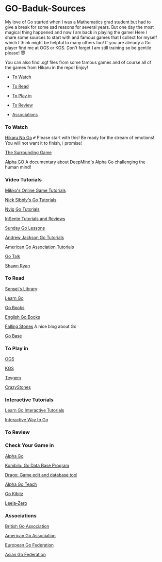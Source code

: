 # GO-Baduk-Sources

My love of Go started when I was a Mathematics grad student but had to give a break for some sad reasons for several years. But one day the most magical thing happened and now I am back in playing the game! Here I share some sources to start with and famous games that I collect for myself which I think might be helpful to many others too! If you are already a Go player find me at OGS or KGS. Don't forget I am still training so be gentile please! :innocent: 

You can also find .sgf files from some famous games and of course all of the games from Hikaru in the repo! Enjoy!




* [To Watch](#to-watch)

* [To Read](#to-read)

* [To Play in](#to-play-in)

* [To Review](#to-review)

* [Associations](#associations)



### To Watch
[Hikaru No Go](https://www.youtube.com/watch?v=k6e03IDZ9a0) :two_hearts: Please start with this! Be ready for the stream of emotions! You will not want it to finish, I promise!

[The Surrounding Game](https://www.netflix.com/title/81006598)

[Alpha GO](https://www.netflix.com/search?q=alpha%20go&jbv=80190844&jbp=0&jbr=0) A documentary about DeepMind's Alpha Go challenging the human mind!

### Video Tutorials
[Mikko's Online Game Tutorials](https://www.twitch.tv/mikkgo/videos)

[Nick Sibbly's Go Tutorials](https://www.youtube.com/channel/UC_msctwlIh2cwM8yAtaju1A)

[Nyig Go Tutorials](https://www.youtube.com/channel/UCMp-4uv1jfVa0dXkZv3qQYA)

[InSente Tutorials and Reviews](https://www.youtube.com/channel/UCP14BOcc0Rg9-TXXv2I4AkA)

[Sunday Go Lessons](https://www.youtube.com/channel/UC1_FV_v1Ceq0DMk1kyWkwbw)

[Andrew Jackson Go Tutorials](https://www.youtube.com/channel/UCGAASXnrt4FtYfFZ608PqHA)

[American Go Association Tutorials](https://www.youtube.com/user/USGOWeb/featured)

[Go Talk](https://www.youtube.com/channel/UCq9Fa2sPq2oI5jkECRZNoBw)

[Shawn Ryan](https://www.youtube.com/channel/UCBxqdZfHo8MHyZ1iuRtAoXw)





###  To Read
[Sensei's Library](https://senseis.xmp.net/)

[Learn Go](https://www.learngo.co.uk/index.html)

[Go Books](https://gobooks.com/)

[English Go Books](https://www.slateandshell.com/)

[Falling Stones](https://fallingstones.wordpress.com/) A nice blog about Go

[Go Base](http://gobase.org/)




### To Play in

[OGS](https://online-go.com/)

[KGS](http://www.gokgs.com/)

[Teygem](http://www.tygemgo.com/)

[CrazyStones](https://play.google.com/store/apps/details?id=jp.co.unbalance.android.gocsdllite&hl=en)



### Interactive Tutorials
[Learn Go Interactive Tutorials](https://www.learngo.co.uk/GoTutor/Tutor.php)

[Interactive Way to Go](http://playgo.to/iwtg/en/)


### To Review


### Check Your Game in

[Alpha Go](https://deepmind.com/research/alphago/)

[Kombilo: Go Data Base Program](https://www.u-go.net/kombilo/)

[Drago: Game edit and database tool](http://www.godrago.net/)

[Alpha Go Teach](https://alphagoteach.deepmind.com/)

[Go Kibitz](https://gokibitz.com/)

[Leela-Zero](https://github.com/featurecat/lizzie)

### Associations
[British Go Association](http://www.britgo.org/)

[American Go Association](https://www.usgo.org/)

[European Go Federation](https://www.eurogofed.org/)

[Asian Go Federation](http://www.agf.or.kr/)


